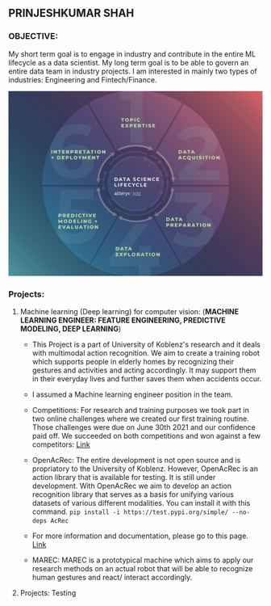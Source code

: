 ## **PRINJESHKUMAR SHAH**


### OBJECTIVE:
My short term goal is to engage in industry and contribute in the entire ML lifecycle as a data scientist. My long term goal is to be able to govern an entire data team in industry projects. I am interested in mainly two types of industries: Engineering and Fintech/Finance.

![Life cycle](DS_Lifecycle.jpeg)

### Projects:

1. Machine learning (Deep learning) for computer vision: (**MACHINE LEARNING ENGINEER: FEATURE ENGINEERING, PREDICTIVE MODELING, DEEP LEARNING**)
    - This Project is a part of University of Koblenz's research and it deals with multimodal action recognition. We aim to create a training robot which supports people in elderly homes by recognizing their gestures and activities and acting accordingly. It may support them in their everyday lives and further saves them when accidents occur.
    - I assumed a Machine learning engineer position in the team.
    - Competitions:
    For research and training purposes we took part in two online challenges where we created our first training routine. Those challenges were due on June 30th 2021 and our confidence paid off. We succeeded on both competitions and won against a few competitors:
    [Link](https://metricsproject.eu/news/heart-met-challenges-results-1/)

    - OpenAcRec:
    The entire development is not open source and is propriatory to the University of Koblenz. However, OpenAcRec is an action library that is available for testing. It is still under development. With OpenAcRec we aim to develop an action recognition library that serves as a basis for unifying various datasets of various different modalities. You can install it with this command.
    `pip install -i https://test.pypi.org/simple/ --no-deps AcRec`
    - For more information and documentation, please go to this page.
    [Link](https://userpages.uni-koblenz.de/~acrec/docs/)

    - MAREC:
    MAREC is a prototypical machine which aims to apply our research methods on an actual robot that will be able to recognize human gestures and react/ interact accordingly.

2. Projects:
Testing